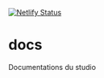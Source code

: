 [![Netlify Status](https://api.netlify.com/api/v1/badges/4d5895d3-9427-404a-b5b2-a5edbd3a664f/deploy-status)](https://app.netlify.com/sites/docs-yidhra/deploys)


# docs
Documentations du studio
